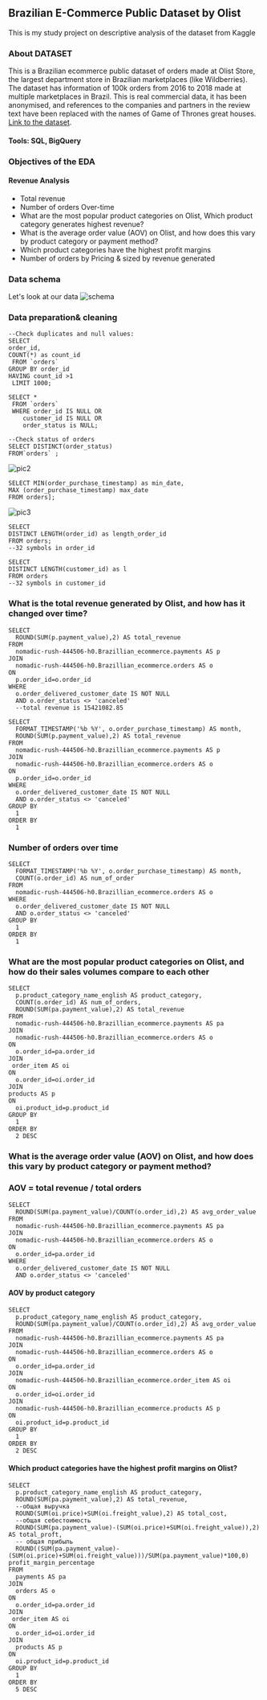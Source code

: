 ## Brazilian E-Commerce Public Dataset by Olist

This is my study project on descriptive analysis of the dataset from Kaggle 

### About DATASET

This is a Brazilian ecommerce public dataset of orders made at Olist Store, the largest department store in Brazilian marketplaces (like Wildberries).
The dataset has information of 100k orders from 2016 to 2018 made at multiple marketplaces in Brazil. 
This is real commercial data, it has been anonymised, and references to the companies and partners in the review text have been replaced with the names of Game of Thrones great houses. [Link to the dataset](https://www.kaggle.com/datasets/olistbr/brazilian-ecommerce).

#### Tools: SQL, BigQuery

### Objectives of the EDA
#### Revenue Analysis
* Total revenue
* Number of orders Over-time
* What are the most popular product categories on Olist, Which product category generates highest revenue?
* What is the average order value (AOV) on Olist, and how does this vary by product category or payment method?
* Which product categories have the highest profit margins
* Number of orders by Pricing & sized by revenue generated

### Data schema
Let's look at our data
![schema](https://github.com/tata411/SQLanalysis_ecommerce/blob/ce9597c084c55562d28ca718b7473329de241cc7/%D0%91%D0%B5%D0%B7%20%D0%BD%D0%B0%D0%B7%D0%B2%D0%B0%D0%BD%D0%B8%D1%8F.png)

### Data preparation& cleaning

```
--Check duplicates and null values:
SELECT 
order_id,
COUNT(*) as count_id
 FROM `orders` 
GROUP BY order_id
HAVING count_id >1
 LIMIT 1000;

SELECT *
 FROM `orders` 
 WHERE order_id IS NULL OR
    customer_id IS NULL OR
    order_status is NULL;
```

```
--Check status of orders
SELECT DISTINCT(order_status)
FROM`orders` ;
```
![pic2](https://github.com/tata411/SQLanalysis_ecommerce/blob/c7198ae10f021fa18910387339a2fefcdf05c5a8/%D0%A1%D0%BD%D0%B8%D0%BC%D0%BE%D0%BA%20%D1%8D%D0%BA%D1%80%D0%B0%D0%BD%D0%B0%202024-12-31%20%D0%B2%2008.41.21.png)

```
SELECT MIN(order_purchase_timestamp) as min_date,
MAX (order_purchase_timestamp) max_date
FROM orders]; 

```
![pic3](https://github.com/tata411/SQLanalysis_ecommerce/blob/ffa70385cb3656dc8cb66f5b1e437a6a400ee48a/%D0%A1%D0%BD%D0%B8%D0%BC%D0%BE%D0%BA%20%D1%8D%D0%BA%D1%80%D0%B0%D0%BD%D0%B0%202024-12-31%20%D0%B2%2009.00.46.png)

```
SELECT
DISTINCT LENGTH(order_id) as length_order_id
FROM orders; 
--32 symbols in order_id 

SELECT
DISTINCT LENGTH(customer_id) as l
FROM orders 
--32 symbols in customer_id 

```
### What is the total revenue generated by Olist, and how has it changed over time?
```
SELECT
  ROUND(SUM(p.payment_value),2) AS total_revenue
FROM
  nomadic-rush-444506-h0.Brazillian_ecommerce.payments AS p
JOIN
  nomadic-rush-444506-h0.Brazillian_ecommerce.orders AS o
ON
  p.order_id=o.order_id
WHERE
  o.order_delivered_customer_date IS NOT NULL
  AND o.order_status <> 'canceled'
  --total revenue is 15421082.85

SELECT
  FORMAT_TIMESTAMP('%b %Y', o.order_purchase_timestamp) AS month,
  ROUND(SUM(p.payment_value),2) AS total_revenue
FROM
  nomadic-rush-444506-h0.Brazillian_ecommerce.payments AS p
JOIN
  nomadic-rush-444506-h0.Brazillian_ecommerce.orders AS o
ON
  p.order_id=o.order_id
WHERE
  o.order_delivered_customer_date IS NOT NULL
  AND o.order_status <> 'canceled'
GROUP BY
  1
ORDER BY
  1
```

### Number of orders over time
```
SELECT
  FORMAT_TIMESTAMP('%b %Y', o.order_purchase_timestamp) AS month,
  COUNT(o.order_id) AS num_of_order
FROM
  nomadic-rush-444506-h0.Brazillian_ecommerce.orders AS o
WHERE
  o.order_delivered_customer_date IS NOT NULL
  AND o.order_status <> 'canceled'
GROUP BY
  1
ORDER BY
  1
```
### What are the most popular product categories on Olist, and how do their sales volumes compare to each other
```
SELECT
  p.product_category_name_english AS product_category,
  COUNT(o.order_id) AS num_of_orders,
  ROUND(SUM(pa.payment_value),2) AS total_revenue
FROM
  nomadic-rush-444506-h0.Brazillian_ecommerce.payments AS pa
JOIN
  nomadic-rush-444506-h0.Brazillian_ecommerce.orders AS o
ON
  o.order_id=pa.order_id
JOIN
 order_item AS oi
ON
  o.order_id=oi.order_id
JOIN
products AS p
ON
  oi.product_id=p.product_id
GROUP BY
  1
ORDER BY
  2 DESC
```
### What is the average order value (AOV) on Olist, and how does this vary by product category or payment method?
### AOV = total revenue / total orders
```
SELECT
  ROUND(SUM(pa.payment_value)/COUNT(o.order_id),2) AS avg_order_value
FROM
  nomadic-rush-444506-h0.Brazillian_ecommerce.payments AS pa
JOIN
  nomadic-rush-444506-h0.Brazillian_ecommerce.orders AS o
ON
  o.order_id=pa.order_id
WHERE
  o.order_delivered_customer_date IS NOT NULL
  AND o.order_status <> 'canceled'
```
#### AOV by product category
```
SELECT
  p.product_category_name_english AS product_category,
  ROUND(SUM(pa.payment_value)/COUNT(o.order_id),2) AS avg_order_value
FROM
  nomadic-rush-444506-h0.Brazillian_ecommerce.payments AS pa
JOIN
  nomadic-rush-444506-h0.Brazillian_ecommerce.orders AS o
ON
  o.order_id=pa.order_id
JOIN
  nomadic-rush-444506-h0.Brazillian_ecommerce.order_item AS oi
ON
  o.order_id=oi.order_id
JOIN
  nomadic-rush-444506-h0.Brazillian_ecommerce.products AS p
ON
  oi.product_id=p.product_id
GROUP BY
  1
ORDER BY
  2 DESC
```
#### Which product categories have the highest profit margins on Olist?
```
SELECT
  p.product_category_name_english AS product_category,
  ROUND(SUM(pa.payment_value),2) AS total_revenue,
  --общая выручка
  ROUND(SUM(oi.price)+SUM(oi.freight_value),2) AS total_cost,
  --общая себестоимость
  ROUND(SUM(pa.payment_value)-(SUM(oi.price)+SUM(oi.freight_value)),2) AS total_proft,
  -- общая прибыль
  ROUND((SUM(pa.payment_value)-(SUM(oi.price)+SUM(oi.freight_value)))/SUM(pa.payment_value)*100,0) profit_margin_percentage
FROM
  payments AS pa
JOIN
  orders AS o
ON
  o.order_id=pa.order_id
JOIN
 order_item AS oi
ON
  o.order_id=oi.order_id
JOIN
  products AS p
ON
  oi.product_id=p.product_id
GROUP BY
  1
ORDER BY
  5 DESC
```

